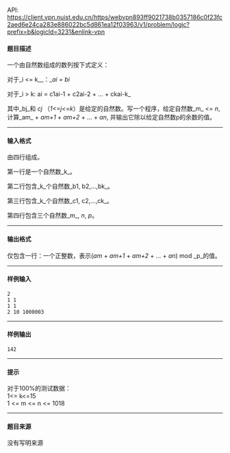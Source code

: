API: https://client.vpn.nuist.edu.cn/https/webvpn893ff9021738b0357186c0f23fc2aed6e24ca283e886022bc5d861ea12f03963/v1/problem/logic?prefix=b&logicId=3231&enlink-vpn

#### 题目描述

一个由自然数组成的数列按下式定义：

对于_i <= k__：__ai = bi_

对于_i > k: ai = c1ai-1 + c2ai-2 + ... + ckai-k_

其中_bj_和 _cj_ （_1<=j<=k_）是给定的自然数。写一个程序，给定自然数_m_ <= _n_, 计算_am_ + _am+1_ + _am+2_ + ... + _an_, 并输出它除以给定自然数p的余数的值。

---

#### 输入格式

由四行组成。

第一行是一个自然数_k_。

第二行包含_k_个自然数_b1, b2,...,bk_。

第三行包含_k_个自然数_c1, c2,...,ck_。

第四行包含三个自然数_m_, _n_, _p_。

---

#### 输出格式

仅包含一行：一个正整数，表示(_am_ + _am+1_ + _am+2_ + ... + _an_) mod _p_的值。

---

#### 样例输入
```
2
1 1
1 1
2 10 1000003

```

---

#### 样例输出
```
142
```

---

#### 提示

  
对于100%的测试数据：  
1<= k<=15  
1 <= m <= n <= 1018  

---

#### 题目来源

没有写明来源